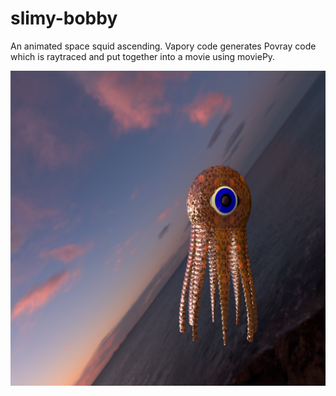 # slimy-bobby

An animated space squid ascending.
Vapory code generates Povray code which is raytraced and put
together into a movie using moviePy.

![Slimy Bobby](/images/logo.png)
